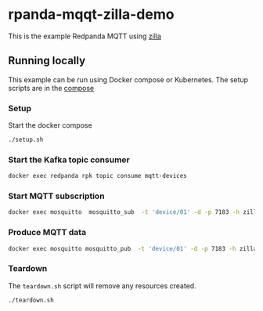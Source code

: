 # rpanda-mqqt-zilla-demo

This is the example Redpanda MQTT using [zilla](https://github.com/aklivity/zilla)

## Running locally

This example can be run using Docker compose or Kubernetes. The setup scripts are in the [compose](./docker/compose)

### Setup

Start the docker compose


```bash
./setup.sh
```

### Start the Kafka topic consumer

```bash
docker exec redpanda rpk topic consume mqtt-devices
```

### Start MQTT subscription

```bash
docker exec mosquitto  mosquitto_sub  -t 'device/01' -d -p 7183 -h zilla  -V '5'
```

### Produce MQTT data

```bash
docker exec mosquitto mosquitto_pub  -t 'device/01' -d -p 7183 -h zilla  -V '5' -m 'Hello-1' --repeat-delay 1 --repeat 7
```

### Teardown

The `teardown.sh` script will remove any resources created.

```bash
./teardown.sh
```
